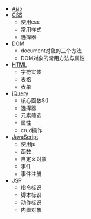 * [Ajax](ajax.md)
* [CSS](css.md)
    - 使用css
    - 常用样式
    - 选择器
* [DOM](dom.md)
    - document对象的三个方法
    - DOM对象的常用方法与属性
* [HTML](html.md)
    - 字符实体
    - 表格
    - 表单
* [jQuery](jquery.md)
    - 核心函数$()
    - 选择器
    - 元素筛选
    - 属性
    - crud操作
* [JavaScript](js.md)
    - 使用js
    - 函数
    - 自定义对象
    - 事件
    - 事件注册
* [JSP](jsp.md)
    - 指令标识
    - 脚本标识
    - 动作标识
    - 内置对象
